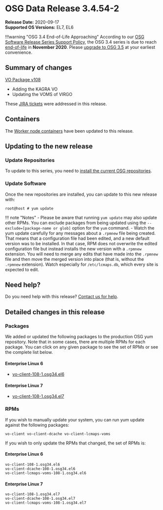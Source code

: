 OSG Data Release 3.4.54-2
=========================

**Release Date:** 2020-09-17    
**Supported OS Versions:** EL7, EL6

!!!warning "OSG 3.4 End-of-Life Approaching"
    According to our
    [OSG Software Release Series Support Policy](https://opensciencegrid.org/technology/policy/release-series/),
    the OSG 3.4 series is due to reach
    [end-of-life](https://opensciencegrid.org/technology/policy/release-series/#life-cycle-dates) in **November 2020**.
    Please [upgrade to OSG 3.5](https://opensciencegrid.org/docs/release/release_series/#updating-to-osg-35)
    at your earliest convenience.

Summary of changes
------------------

[VO Package v108](https://github.com/opensciencegrid/osg-vo-config/releases/tag/release-108)

-   Adding the KAGRA VO
-   Updating the VOMS of VIRGO

These [JIRA tickets](https://opensciencegrid.atlassian.net/issues/?jql=project%20%3D%20SOFTWARE%20AND%20fixVersion%20%3D%203.4.54-2%20ORDER%20BY%20priority%20DESC%2C%20key%20DESC) were addressed in this release.

Containers
----------

The [Worker node containers](../../worker-node/using-wn-containers.md) have been updated to this release.

Updating to the new release
---------------------------

### Update Repositories

To update to this series, you need to [install the current OSG repositories](../../common/yum.md#install-osg-repositories).

### Update Software

Once the new repositories are installed, you can update to this new release with:

``` console
root@host # yum update
```

!!! note "Notes"
    -   Please be aware that running `yum update` may also update other RPMs. You can exclude packages from being updated using the `--exclude=[package-name or glob]` option for the `yum` command.
    -   Watch the yum update carefully for any messages about a `.rpmnew` file being created. That means that a configuration file had been edited, and a new default version was to be installed. In that case, RPM does not overwrite the edited configuration file but instead installs the new version with a `.rpmnew` extension. You will need to merge any edits that have made into the `.rpmnew` file and then move the merged version into place (that is, without the `.rpmnew` extension). Watch especially for `/etc/lcmaps.db`, which every site is expected to edit.

Need help?
----------

Do you need help with this release? [Contact us for help](../../common/help.md).

Detailed changes in this release
--------------------------------

### Packages

We added or updated the following packages to the production OSG yum repository. Note that in some cases, there are multiple RPMs for each package. You can click on any given package to see the set of RPMs or see the complete list below.

#### Enterprise Linux 6

-   [vo-client-108-1.osg34.el6](https://koji.chtc.wisc.edu/koji/search?match=glob&type=build&terms=vo-client-108-1.osg34.el6)

#### Enterprise Linux 7

-   [vo-client-108-1.osg34.el7](https://koji.chtc.wisc.edu/koji/search?match=glob&type=build&terms=vo-client-108-1.osg34.el7)

### RPMs

If you wish to manually update your system, you can run yum update against the following packages:

    vo-client vo-client-dcache vo-client-lcmaps-voms

If you wish to only update the RPMs that changed, the set of RPMs is:

#### Enterprise Linux 6

``` file
vo-client-108-1.osg34.el6
vo-client-dcache-108-1.osg34.el6
vo-client-lcmaps-voms-108-1.osg34.el6
```

#### Enterprise Linux 7

``` file
vo-client-108-1.osg34.el7
vo-client-dcache-108-1.osg34.el7
vo-client-lcmaps-voms-108-1.osg34.el7
```
